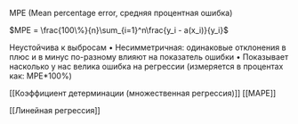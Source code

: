 MPE (Mean percentage error, средняя процентная ошибка)

$MPE = \frac{100\%}{n}\sum_{i=1}^n\frac{y_i - a(x_i)}{y_i}$

Неустойчива к выбросам
• Несимметричная: одинаковые отклонения в плюс и в минус по-разному влияют на показатель ошибки
• Показывает насколько у нас велика ошибка на регрессии (измеряется в процентах как: MPE*100%)

[[Коэффициент детерминации (множественная регрессия)]]
[[MAPE]]


[[Линейная регрессия]]